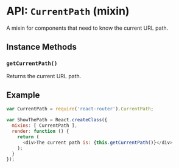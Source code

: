 API: `CurrentPath` (mixin)
==========================

A mixin for components that need to know the current URL path.

Instance Methods
----------------

### `getCurrentPath()`

Returns the current URL path.

Example
-------

```js
var CurrentPath = require('react-router').CurrentPath;

var ShowThePath = React.createClass({
  mixins: [ CurrentPath ],
  render: function () {
    return (
      <div>The current path is: {this.getCurrentPath()}</div>
    );
  }
});
```
